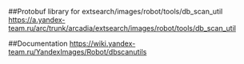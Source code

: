 ##Protobuf library for extsearch/images/robot/tools/db_scan_util 
https://a.yandex-team.ru/arc/trunk/arcadia/extsearch/images/robot/tools/db_scan_util

##Documentation
https://wiki.yandex-team.ru/YandexImages/Robot/dbscanutils
